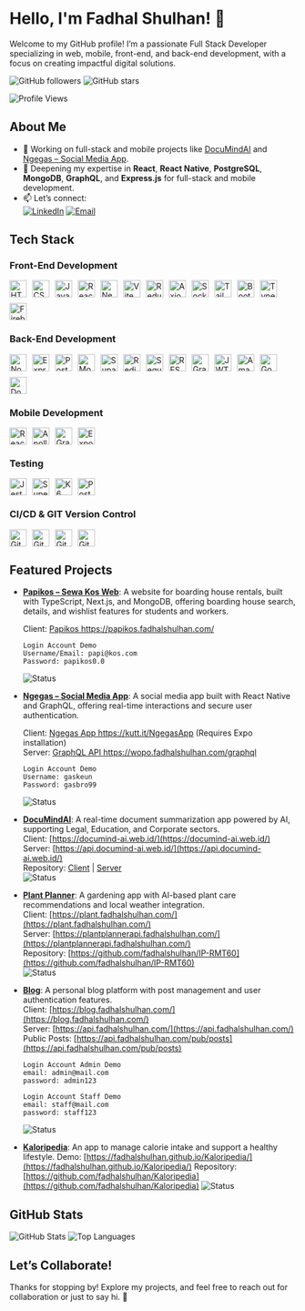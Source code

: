 # Hello, I'm Fadhal Shulhan! 👋

Welcome to my GitHub profile! I’m a passionate Full Stack Developer specializing in web, mobile, front-end, and back-end development, with a focus on creating impactful digital solutions.

![GitHub followers](https://img.shields.io/github/followers/fadhalshulhan?label=Followers&style=social) ![GitHub stars](https://img.shields.io/github/stars/fadhalshulhan?label=Stars&style=social)

![Profile Views](https://komarev.com/ghpvc/?username=fadhalshulhan&style=for-the-badge)

## About Me

- 🔭 Working on full-stack and mobile projects like [DocuMindAI](https://documind-ai.web.id/) and [Ngegas – Social Media App](https://kutt.it/NgegasApp).
- 🌱 Deepening my expertise in **React**, **React Native**, **PostgreSQL**, **MongoDB**, **GraphQL**, and **Express.js** for full-stack and mobile development.
- 📫 Let’s connect:  
  [![LinkedIn](https://img.shields.io/badge/linkedin-%230077B5.svg?style=for-the-badge&logo=linkedin&logoColor=white)](https://www.linkedin.com/in/fadhalshulhan) [![Email](https://img.shields.io/badge/Gmail-D14836?style=for-the-badge&logo=gmail&logoColor=white)](mailto:fadhalshulhan@gmail.com)

## Tech Stack

### Front-End Development

<div style="display: flex; flex-wrap: wrap; gap: 10px; margin-bottom: 20px;">
  <img style="height: 30px; width: auto; margin: 0;" src="https://img.shields.io/badge/html5-%23E34F26.svg?style=for-the-badge&logo=html5&logoColor=white" alt="HTML5">
  <img style="height: 30px; width: auto; margin: 0;" src="https://img.shields.io/badge/css3-%231572B6.svg?style=for-the-badge&logo=css3&logoColor=white" alt="CSS3">
  <img style="height: 30px; width: auto; margin: 0;" src="https://img.shields.io/badge/javascript-%23323330.svg?style=for-the-badge&logo=javascript&logoColor=%23F7DF1E" alt="JavaScript">
  <img style="height: 30px; width: auto; margin: 0;" src="https://img.shields.io/badge/react-%2320232a.svg?style=for-the-badge&logo=react&logoColor=%2361DAFB" alt="React">
  <img style="height: 30px; width: auto; margin: 0;" src="https://img.shields.io/badge/Next.js-000000?style=for-the-badge&logo=next.js&logoColor=white" alt="Next.js">
  <img style="height: 30px; width: auto; margin: 0;" src="https://img.shields.io/badge/vite-%23646CFF.svg?style=for-the-badge&logo=vite&logoColor=white" alt="Vite">
  <img style="height: 30px; width: auto; margin: 0;" src="https://img.shields.io/badge/redux-%23764abc.svg?style=for-the-badge&logo=redux&logoColor=white" alt="Redux">
  <img style="height: 30px; width: auto; margin: 0;" src="https://img.shields.io/badge/axios-5A29E4?style-for-the-badge&logo=axios&logoColor=white" alt="Axios">
  <img style="height: 30px; width: auto; margin: 0;" src="https://img.shields.io/badge/Socket.io-black?style=for-the-badge&logo=socket.io&badgeColor=010101" alt="Socket.io">
  <img style="height: 30px; width: auto; margin: 0;" src="https://img.shields.io/badge/tailwindcss-%2338B2AC.svg?style=for-the-badge&logo=tailwind-css&logoColor=white" alt="TailwindCSS">
  <img style="height: 30px; width: auto; margin: 0;" src="https://img.shields.io/badge/bootstrap-%238511FA.svg?style=for-the-badge&logo=bootstrap&logoColor=white" alt="Bootstrap">
  <img style="height: 30px; width: auto; margin: 0;" src="https://img.shields.io/badge/typescript-%23007ACC.svg?style=for-the-badge&logo=typescript&logoColor=white" alt="TypeScript">
  <img style="height: 30px; width: auto; margin: 0;" src="https://img.shields.io/badge/firebase-%23FFCA28.svg?style=for-the-badge&logo=firebase&logoColor=black" alt="Firebase">
</div>

### Back-End Development

<div style="display: flex; flex-wrap: wrap; gap: 10px; margin-bottom: 20px;">
  <img style="height: 30px; width: auto; margin: 0;" src="https://img.shields.io/badge/node.js-6DA55F?style=for-the-badge&logo=node.js&logoColor=white" alt="NodeJS">
  <img style="height: 30px; width: auto; margin: 0;" src="https://img.shields.io/badge/express.js-%23404d59.svg?style=for-the-badge&logo=express&logoColor=%2361DAFB" alt="Express.js">
  <img style="height: 30px; width: auto; margin: 0;" src="https://img.shields.io/badge/postgres-%23316192.svg?style=for-the-badge&logo=postgresql&logoColor=white" alt="PostgresSQL">
  <img style="height: 30px; width: auto; margin: 0;" src="https://img.shields.io/badge/MongoDB-%234ea94b.svg?style=for-the-badge&logo=mongodb&logoColor=white" alt="MongoDB NoSQL">
  <img style="height: 30px; width: auto; margin: 0;" src="https://img.shields.io/badge/Supabase-3ECF8E?style=for-the-badge&logo=supabase&logoColor=white" alt="Supabase">
  <img style="height: 30px; width: auto; margin: 0;" src="https://img.shields.io/badge/redis-%23DC382D.svg?style=for-the-badge&logo=redis&logoColor=white" alt="Redis">
  <img style="height: 30px; width: auto; margin: 0;" src="https://img.shields.io/badge/Sequelize-52B0E7?style=for-the-badge&logo=sequelize&logoColor=white" alt="Sequelize">
  <img style="height: 30px; width: auto; margin: 0;" src="https://img.shields.io/badge/RESTful_API-005571?style=for-the-badge&logo=rest&logoColor=white" alt="RESTful API">
  <img style="height: 30px; width: auto; margin: 0;" src="https://img.shields.io/badge/GraphQL-E10098?style=for-the-badge&logo=graphql&logoColor=white" alt="GraphQL">
  <img style="height: 30px; width: auto; margin: 0;" src="https://img.shields.io/badge/JWT-000000?style=for-the-badge&logo=json-web-tokens&logoColor=white" alt="JWT">
  <img style="height: 30px; width: auto; margin: 0;" src="https://img.shields.io/badge/Amazon_EC2-FF9900?style=for-the-badge&logo=amazon-ec2&logoColor=white" alt="Amazon EC2">
  <img style="height: 30px; width: auto; margin: 0;" src="https://img.shields.io/badge/Google_Cloud_CE-4285F4?style=for-the-badge&logo=google-cloud&logoColor=white" alt="Google Cloud CE">
  <img style="height: 30px; width: auto; margin: 0;" src="https://img.shields.io/badge/docker-%230db7ed.svg?style=for-the-badge&logo=docker&logoColor=white" alt="Docker">
</div>

### Mobile Development

<div style="display: flex; flex-wrap: wrap; gap: 10px; margin-bottom: 20px;">
  <img style="height: 30px; width: auto; margin: 0;" src="https://img.shields.io/badge/react_native-%2320232a.svg?style=for-the-badge&logo=react&logoColor=%2361DAFB" alt="React Native">
  <img style="height: 30px; width: auto; margin: 0;" src="https://img.shields.io/badge/Apollo-311C87?style=for-the-badge&logo=apollo-graphql&logoColor=white" alt="Apollo">
  <img style="height: 30px; width: auto; margin: 0;" src="https://img.shields.io/badge/GraphQL-E10098?style=for-the-badge&logo=graphql&logoColor=white" alt="GraphQL">
  <img style="height: 30px; width: auto; margin: 0;" src="https://img.shields.io/badge/EXPO-1C1E24?style=for-the-badge&logo=expo&logoColor=#D04A37" alt="Expo">
</div>

### Testing

<div style="display: flex; flex-wrap: wrap; gap: 10px; margin-bottom: 20px;">
  <img style="height: 30px; width: auto; margin: 0;" src="https://img.shields.io/badge/Jest-C21325?style=for-the-badge&logo=jest&logoColor=white" alt="Jest">
  <img style="height: 30px; width: auto; margin: 0;" src="https://img.shields.io/badge/SuperTest-000000?style=for-the-badge&logo=supertest&logoColor=white" alt="SuperTest">
  <img style="height: 30px; width: auto; margin: 0;" src="https://img.shields.io/badge/k6-00C7B7?style=for-the-badge&logo=k6&logoColor=white" alt="K6">
  <img style="height: 30px; width: auto; margin: 0;" src="https://img.shields.io/badge/Postman-FF6C37?style=for-the-badge&logo=postman&logoColor=white" alt="Postman">
</div>

### CI/CD & GIT Version Control

<div style="display: flex; flex-wrap: wrap; gap: 10px; margin-bottom: 20px;">
  <img style="height: 30px; width: auto; margin: 0;" src="https://img.shields.io/badge/github-%23121011.svg?style=for-the-badge&logo=github&logoColor=white" alt="GitHub">
  <img style="height: 30px; width: auto; margin: 0;" src="https://img.shields.io/badge/gitlab-%23181717.svg?style=for-the-badge&logo=gitlab&logoColor=white" alt="GitLab">
  <img style="height: 30px; width: auto; margin: 0;" src="https://img.shields.io/badge/GitHub_Actions-2088FF?style=for-the-badge&logo=github-actions&logoColor=white" alt="GitHub Actions">
  <img style="height: 30px; width: auto; margin: 0;" src="https://img.shields.io/badge/GitLab_CI/CD-FC6D26?style=for-the-badge&logo=gitlab&logoColor=white" alt="GitLab CI/CD">
</div>

## Featured Projects

- **[Papikos – Sewa Kos Web](https://papikos.fadhalshulhan.com/)**: A website for boarding house rentals, built with TypeScript, Next.js, and MongoDB, offering boarding house search, details, and wishlist features for students and workers.
  <div style="margin-top: 0px;">Client: <a href="https://papikos.fadhalshulhan.com/">Papikos https://papikos.fadhalshulhan.com/</a></div>

  ```
  Login Account Demo
  Username/Email: papi@kos.com
  Password: papikos0.0
  ```

  ![Status](https://img.shields.io/badge/Status-Completed-green?style=for-the-badge)

- **[Ngegas – Social Media App](https://kutt.it/NgegasApp)**: A social media app built with React Native and GraphQL, offering real-time interactions and secure user authentication.
  <div style="margin-top: 0px;">Client: <a href="https://kutt.it/NgegasApp">Ngegas App https://kutt.it/NgegasApp</a> (Requires Expo installation)</div>
  <div style="margin-bottom: 10px;">Server: <a href="https://wopo.fadhalshulhan.com/graphql">GraphQL API https://wopo.fadhalshulhan.com/graphql</a></div>

  ```
  Login Account Demo
  Username: gaskeun
  Password: gasbro99
  ```

  ![Status](https://img.shields.io/badge/Status-Completed-green?style=for-the-badge)

- **[DocuMindAI](https://documind-ai.web.id/)**: A real-time document summarization app powered by AI, supporting Legal, Education, and Corporate sectors.  
  Client: [https://documind-ai.web.id/](https://documind-ai.web.id/)  
  Server: [https://api.documind-ai.web.id/](https://api.documind-ai.web.id/)  
  Repository: [Client](https://github.com/DocuMindTechAI/DocuMindAI/tree/main/client/DocuMindAI) | [Server](https://github.com/DocuMindTechAI/DocuMindAI/tree/main/server)  
  ![Status](https://img.shields.io/badge/Status-Completed-green?style=for-the-badge)

- **[Plant Planner](https://plant.fadhalshulhan.com/)**: A gardening app with AI-based plant care recommendations and local weather integration.  
  Client: [https://plant.fadhalshulhan.com/](https://plant.fadhalshulhan.com/)  
  Server: [https://plantplannerapi.fadhalshulhan.com/](https://plantplannerapi.fadhalshulhan.com/)  
  Repository: [https://github.com/fadhalshulhan/IP-RMT60](https://github.com/fadhalshulhan/IP-RMT60)  
  ![Status](https://img.shields.io/badge/Status-Completed-green?style=for-the-badge)

- **[Blog](https://blog.fadhalshulhan.com/)**: A personal blog platform with post management and user authentication features.  
   Client: [https://blog.fadhalshulhan.com/](https://blog.fadhalshulhan.com/)  
   Server: [https://api.fadhalshulhan.com/](https://api.fadhalshulhan.com/)  
   Public Posts: [https://api.fadhalshulhan.com/pub/posts](https://api.fadhalshulhan.com/pub/posts)

  ```
  Login Account Admin Demo
  email: admin@mail.com
  password: admin123
  ```

  ```
  Login Account Staff Demo
  email: staff@mail.com
  password: staff123
  ```

  ![Status](https://img.shields.io/badge/Status-Completed-green?style-for-the-badge)

- **[Kaloripedia](https://fadhalshulhan.github.io/Kaloripedia/)**: An app to manage calorie intake and support a healthy lifestyle.
  Demo: [https://fadhalshulhan.github.io/Kaloripedia/](https://fadhalshulhan.github.io/Kaloripedia/)
  Repository: [https://github.com/fadhalshulhan/Kaloripedia](https://github.com/fadhalshulhan/Kaloripedia)
  ![Status](https://img.shields.io/badge/Status-Completed-green?style-for-the-badge)

## GitHub Stats

![GitHub Stats](https://github-readme-stats.vercel.app/api?username=fadhalshulhan&show_icons=true&theme=radical)
![Top Languages](https://github-readme-stats.vercel.app/api/top-langs/?username=fadhalshulhan&layout=compact&theme=radical)

## Let’s Collaborate!

Thanks for stopping by! Explore my projects, and feel free to reach out for collaboration or just to say hi. 🚀
